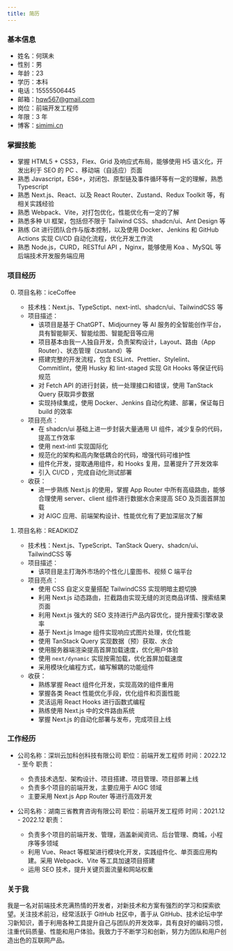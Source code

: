 ```yaml
---
title: 简历
---
```


### 基本信息

- 姓名：何琪未
- 性别：男
- 年龄：23
- 学历：本科
- 电话：15555506445
- 邮箱：hqw567@gmail.com
- 岗位：前端开发工程师
- 年限：3 年
- 博客：[simimi.cn](https://simimi.cn)

### 掌握技能

- 掌握 HTML5 + CSS3，Flex、Grid 及响应式布局，能够使用 H5 语义化，开发出利于 SEO 的 PC 、移动端（自适应）页面
- 熟悉 Javascript，ES6+，对闭包、原型链及事件循环等有一定的理解，熟悉 Typescript
- 熟悉 Next.js、React、以及 React Router、Zustand、Redux Toolkit 等，有相关实践经验
- 熟悉 Webpack、Vite，对打包优化，性能优化有一定的了解
- 熟悉多种 UI 框架，包括但不限于 Tailwind CSS、shadcn/ui、Ant Design 等
- 熟练 Git 进行团队合作与版本控制，以及使用 Docker、Jenkins 和 GitHub Actions 实现 CI/CD 自动化流程，优化开发工作流
- 熟悉 Node.js，CURD，RESTful API ，Nginx，能够使用 Koa 、MySQL 等后端技术开发服务端应用

### 项目经历

0. 项目名称：iceCoffee

   - 技术栈：Next.js、TypeSctipt、next-intl、shadcn/ui、TailwindCSS 等
   - 项目描述：
     - 该项目是基于 ChatGPT、Midjourney 等 AI 服务的全智能创作平台，具有智能聊天、智能绘图、智能配音等应用
     - 项目基本由我一人独自开发，负责架构设计，Layout、路由（App Router）、状态管理（zustand）等
     - 搭建完整的开发流程，包含 ESLint、Prettier、Stylelint、Commitlint，使用 Husky 和 lint-staged 实现 Git Hooks 等保证代码规范
     - 对 Fetch API 的进行封装，统一处理接口和错误，使用 TanStack Query 获取异步数据
     - 实现持续集成，使用 Docker、Jenkins 自动化构建、部署，保证每日 build 的效率
   - 项目亮点：
     - 在 shadcn/ui 基础上进一步封装大量通用 UI 组件，减少复杂的代码，提高工作效率
     - 使用 next-intl 实现国际化
     - 规范化的架构和高内聚低耦合的代码，增强代码可维护性
     - 组件化开发，提取通用组件，和 Hooks 复用，显著提升了开发效率
     - 引入 CI/CD ，完成自动化测试部署
   - 收获：
     - 进一步熟练 Next.js 的使用，掌握 App Router 中所有高级路由，能够合理使用 server、client 组件进行数据水合来提高 SEO 及页面首屏加载
     - 对 AIGC 应用、前端架构设计、性能优化有了更加深层次了解

1. 项目名称：READKIDZ

   - 技术栈：Next.js、TypeScript、TanStack Query、shadcn/ui、TailwindCSS 等
   - 项目描述：
     - 该项目是主打海外市场的个性化儿童图书、视频 C 端平台
   - 项目亮点：
     - 使用 CSS 自定义变量搭配 TailwindCSS 实现明暗主题切换
     - 利用 Next.js 动态路由，拦截路由实现无缝的浏览商品详情、搜索结果页面
     - 利用 Next.js 强大的 SEO 支持进行产品内容优化，提升搜索引擎收录率
     - 基于 Next.js Image 组件实现响应式图片处理，优化性能
     - 使用 TanStack Query 实现数据（预）获取、水合
     - 使用服务器端渲染提高首屏加载速度，优化用户体验
     - 使用 `next/dynamic` 实现按需加载，优化首屏加载速度
     - 采用模块化编程方式，编写解耦的功能组件
   - 收获：
     - 熟练掌握 React 组件化开发，实现高效的组件重用
     - 掌握各类 React 性能优化手段，优化组件和页面性能
     - 灵活运用 React Hooks 进行函数式编程
     - 熟练使用 Next.js 中的文件路由系统
     - 掌握 Next.js 的自动化部署与发布，完成项目上线

### 工作经历

- 公司名称：深圳云加科创科技有限公司 职位：前端开发工程师 时间：2022.12 - 至今
  职责：

  - 负责技术选型、架构设计、项目搭建、项目管理、项目部署上线
  - 负责多个项目的前端开发，主要应用于 AIGC 领域
  - 主要采用 Next.js App Router 等进行高效开发

- 公司名称：湖南三省教育咨询有限公司 职位：前端开发工程师 时间：2021.12 - 2022.12
  职责：
  - 负责多个项目的前端开发、管理，涵盖新闻资讯、后台管理、商城，小程序等多领域
  - 利用 Vue、React 等框架进行模块化开发，实践组件化、单页面应用构建。采用 Webpack、Vite 等工具加速项目搭建
  - 运用 SEO 技术，提升关键页面流量和网站权重

### 关于我

我是一名对前端技术充满热情的开发者，对新技术和方案有强烈的学习和探索欲望。关注技术前沿，经常活跃于 GitHub 社区中，善于从 GitHub、技术论坛中学习新知识，善于利用各种工具提升自己与团队的开发效率，具有良好的编码习惯，注重代码质量、性能和用户体验。我致力于不断学习和创新，努力为团队和用户创造出色的互联网产品。
